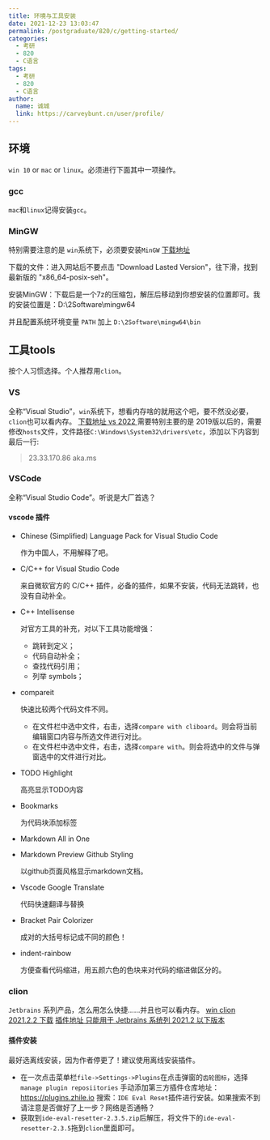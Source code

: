 ```yaml
---
title: 环境与工具安装
date: 2021-12-23 13:03:47
permalink: /postgraduate/820/c/getting-started/
categories: 
  - 考研
  - 820
  - C语言
tags: 
  - 考研
  - 820
  - C语言
author: 
  name: 诚城
  link: https://carveybunt.cn/user/profile/
---
```


## 环境
`win 10` or `mac` or `linux`。必须进行下面其中一项操作。
### gcc
`mac`和`linux`记得安装`gcc`。  
### MinGW
特别需要注意的是 `win`系统下，必须要安装`MinGW` 
[下载地址](https://sourceforge.net/projects/mingw-w64/files/)

下载的文件：进入网站后不要点击 "Download Lasted Version"，往下滑，找到最新版的 "x86_64-posix-seh"。

安装MinGW：下载后是一个7z的压缩包，解压后移动到你想安装的位置即可。我的安装位置是：D:\2Software\mingw64

并且配置系统环境变量 `PATH` 加上 `D:\2Software\mingw64\bin`
## 工具tools 
按个人习惯选择。个人推荐用`clion`。
### VS
全称“Visual Studio”，`win`系统下，想看内存啥的就用这个吧，要不然没必要，`clion`也可以看内存。
[ 下载地址 vs 2022 ](https://visualstudio.microsoft.com/zh-hans/thank-you-downloading-visual-studio/?sku=Community&rel=17)
需要特别主要的是 2019版以后的，需要修改`hosts`文件，文件路径`C:\Windows\System32\drivers\etc`，添加以下内容到最后一行:
> 23.33.170.86 aka.ms
### VSCode
全称“Visual Studio Code”。听说是大厂首选？

#### vscode 插件
- Chinese (Simplified) Language Pack for Visual Studio Code

  作为中国人，不用解释了吧。
- C/C++ for Visual Studio Code

  来自微软官方的 C/C++ 插件，必备的插件，如果不安装，代码无法跳转，也没有自动补全。
- C++ Intellisense

  对官方工具的补充，对以下工具功能增强：

    - 跳转到定义；
    - 代码自动补全；
    - 查找代码引用；
    - 列举 symbols；
- compareit

  快速比较两个代码文件不同。
  - 在文件栏中选中文件，右击，选择`compare with cliboard`。则会将当前编辑窗口内容与所选文件进行对比。
  - 在文件栏中选中文件，右击，选择`compare with`。则会将选中的文件与弹窗选中的文件进行对比。
- TODO Highlight
  
  高亮显示TODO内容
- Bookmarks

  为代码块添加标签
- Markdown All in One
- Markdown Preview Github Styling

  以github页面风格显示markdown文档。
- Vscode Google Translate

  代码快速翻译与替换
- Bracket Pair Colorizer

  成对的大括号标记成不同的颜色！
- indent-rainbow

  方便查看代码缩进，用五颜六色的色块来对代码的缩进做区分的。
### clion
`Jetbrains` 系列产品，怎么用怎么快捷……并且也可以看内存。
[win clion 2021.2.2 下载](https://download.jetbrains.com.cn/cpp/CLion-2021.2.2.exe)
[插件地址 只能用于 Jetbrains 系统列 2021.2 以下版本 ](https://zhile.io/2020/11/18/jetbrains-eval-reset-da33a93d.html)
#### 插件安装
最好选离线安装，因为作者停更了！建议使用离线安装插件。

- 在一次点击菜单栏`file->Settings->Plugins`在点击弹窗的`齿轮图标`，选择`manage plugin reposiitories` 手动添加第三方插件仓库地址：https://plugins.zhile.io
搜索：`IDE Eval Reset`插件进行安装。如果搜索不到请注意是否做好了上一步？网络是否通畅？
- 获取到`ide-eval-resetter-2.3.5.zip`后解压，将文件下的`ide-eval-resetter-2.3.5`拖到`clion`里面即可。